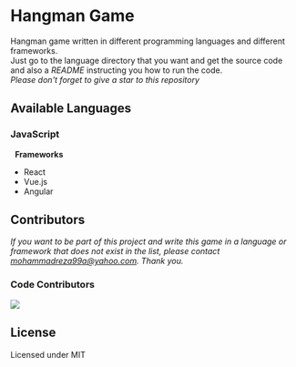 # Hangman Game

Hangman game written in different programming languages and different frameworks.  
Just go to the language directory that you want and get the source code and also a _README_ instructing you how to run the code.  
_Please don't forget to give a star to this repository_

## Available Languages

### **JavaScript**

&nbsp; **Frameworks**

- React
- Vue.js
- Angular

## Contributors

_If you want to be part of this project and write this game in a language or framework that does not exist in the list, please contact mohammadreza99a@yahoo.com. Thank you._

### Code Contributors

<a href="https://github.com/Mohammadreza99A/hangman/graphs/contributors">
  <img src="https://contributors-img.web.app/image?repo=Mohammadreza99A/hangman" />
</a>

## License

Licensed under MIT
